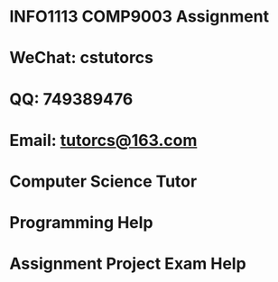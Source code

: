 # INFO1113 COMP9003 Assignment
# WeChat: cstutorcs

# QQ: 749389476

# Email: tutorcs@163.com

# Computer Science Tutor

# Programming Help

# Assignment Project Exam Help
